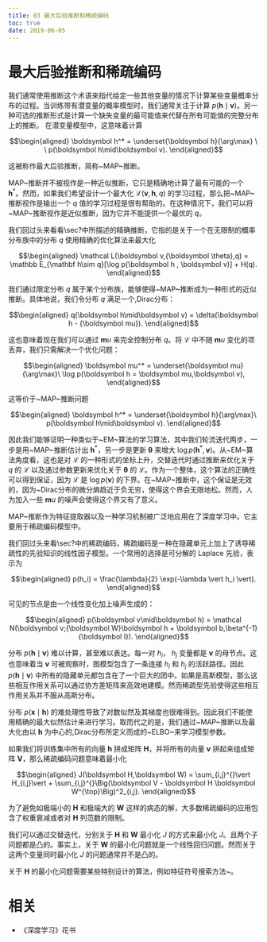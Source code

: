 ```yaml
---
title: 03 最大后验推断和稀疏编码
toc: true
date: 2019-06-05
---
```


# 最大后验推断和稀疏编码




我们通常使用推断这个术语来指代给定一些其他变量的情况下计算某些变量概率分布的过程。当训练带有潜变量的概率模型时，我们通常关注于计算 $p(\boldsymbol h\mid\boldsymbol v)$。另一种可选的推断形式是计算一个缺失变量的最可能值来代替在所有可能值的完整分布上的推断。
在潜变量模型中，这意味着计算


$$\begin{aligned}
\boldsymbol h^* = \underset{\boldsymbol h}{\arg\max} \ \  p(\boldsymbol h\mid\boldsymbol v).
\end{aligned}$$


这被称作最大后验推断，简称~MAP~推断。




MAP~推断并不被视作是一种近似推断，它只是精确地计算了最有可能的一个 $\boldsymbol h^*$。然而，如果我们希望设计一个最大化 $\mathcal L(\boldsymbol v,\boldsymbol h,q)$ 的学习过程，那么把~MAP~推断视作是输出一个 $q$ 值的学习过程是很有帮助的。在这种情况下，我们可以将~MAP~推断视作是近似推断，因为它并不能提供一个最优的 $q$。




我们回过头来看看\sec?中所描述的精确推断，它指的是关于一个在无限制的概率分布族中的分布 $q$ 使用精确的优化算法来最大化


$$\begin{aligned}
\mathcal L(\boldsymbol v,{\boldsymbol \theta},q)
 = \mathbb E_{\mathbf h\sim q}[\log p(\boldsymbol h , \boldsymbol v)] + H(q).
\end{aligned}$$


我们通过限定分布 $q$ 属于某个分布族，能够使得~MAP~推断成为一种形式的近似推断。具体地说，我们令分布 $q$ 满足一个\,Dirac分布：


$$\begin{aligned}
q(\boldsymbol h\mid\boldsymbol v) = \delta(\boldsymbol h - {\boldsymbol mu}).
\end{aligned}$$


这也意味着现在我们可以通过 $\boldsymbol mu$ 来完全控制分布 $q$。将 $\mathcal L$ 中不随 $\boldsymbol mu$ 变化的项丢弃，我们只需解决一个优化问题：


$$\begin{aligned}
\boldsymbol mu^*  =  \underset{\boldsymbol mu}{\arg\max}\ \log p(\boldsymbol h = \boldsymbol mu,\boldsymbol v),
\end{aligned}$$


这等价于~MAP~推断问题


$$\begin{aligned}
\boldsymbol h^* = \underset{\boldsymbol h}{\arg\max}\  p(\boldsymbol h\mid\boldsymbol v).
\end{aligned}$$





因此我们能够证明一种类似于~EM~算法的学习算法，其中我们轮流迭代两步，一步是用~MAP~推断估计出 $\boldsymbol h^*$，另一步是更新 $\boldsymbol \theta$ 来增大 $\log p(\boldsymbol h^*,\boldsymbol v)$。从~EM~算法角度看，这也是对 $\mathcal L$ 的一种形式的坐标上升，交替迭代时通过推断来优化关于 $q$ 的 $\mathcal L$ 以及通过参数更新来优化关于 $\boldsymbol \theta$ 的 $\mathcal L$。作为一个整体，这个算法的正确性可以得到保证，因为 $\mathcal L$ 是 $\log p(\boldsymbol v)$ 的下界。在~MAP~推断中，这个保证是无效的，因为~Dirac分布的微分熵趋近于负无穷，使得这个界会无限地松。然而，人为加入一些 $\boldsymbol mu$ 的噪声会使得这个界又有了意义。



MAP~推断作为特征提取器以及一种学习机制被广泛地应用在了深度学习中。它主要用于稀疏编码模型中。



我们回过头来看\sec?中的稀疏编码，稀疏编码是一种在隐藏单元上加上了诱导稀疏性的先验知识的线性因子模型。一个常用的选择是可分解的 Laplace 先验，表示为


$$\begin{aligned}
	p(h_i) = \frac{\lambda}{2}  \exp(-\lambda \vert h_i \vert).
\end{aligned}$$

可见的节点是由一个线性变化加上噪声生成的：


$$\begin{aligned}
p(\boldsymbol v\mid\boldsymbol h) = \mathcal N(\boldsymbol v;{\boldsymbol W}\boldsymbol h + \boldsymbol b,\beta^{-1}{\boldsymbol I}).
\end{aligned}$$



分布 $p(\boldsymbol h\mid\boldsymbol v)$ 难以计算，甚至难以表达。每一对 $h_i$， $h_j$ 变量都是 $\boldsymbol v$ 的母节点。这也意味着当 $\boldsymbol v$ 可被观察时，图模型包含了一条连接 $h_i$ 和 $h_j$ 的活跃路径。因此 $p(\boldsymbol h \mid\boldsymbol v)$ 中所有的隐藏单元都包含在了一个巨大的团中。如果是高斯模型，那么这些相互作用关系可以通过协方差矩阵来高效地建模。然而稀疏型先验使得这些相互作用关系并不服从高斯分布。



分布 $p(\boldsymbol x\mid\boldsymbol h)$ 的难处理性导致了对数似然及其梯度也很难得到。因此我们不能使用精确的最大似然估计来进行学习。取而代之的是，我们通过~MAP~推断以及最大化由以 $\boldsymbol h$ 为中心的\,Dirac分布所定义而成的~ELBO~来学习模型参数。



如果我们将训练集中所有的向量 $\boldsymbol h$ 拼成矩阵 $\boldsymbol H$，并将所有的向量 $\boldsymbol v$ 拼起来组成矩阵 $\boldsymbol V$，那么稀疏编码问题意味着最小化


$$\begin{aligned}
	J(\boldsymbol H,\boldsymbol W) = \sum_{i,j}^{}\vert H_{i,j}\vert + \sum_{i,j}^{}\Big(\boldsymbol V - \boldsymbol H \boldsymbol W^{\top}\Big)^2_{i,j}.
\end{aligned}$$


为了避免如极端小的 $\boldsymbol H$ 和极端大的 $\boldsymbol W$ 这样的病态的解，大多数稀疏编码的应用包含了权重衰减或者对 $\boldsymbol H$ 列范数的限制。



我们可以通过交替迭代，分别关于 $\boldsymbol H$ 和 $\boldsymbol W$ 最小化 $J$ 的方式来最小化 $J$。且两个子问题都是凸的。事实上，关于 $\boldsymbol W$ 的最小化问题就是一个线性回归问题。然而关于这两个变量同时最小化 $J$ 的问题通常并不是凸的。



关于 $\boldsymbol H$ 的最小化问题需要某些特别设计的算法，例如特征符号搜索方法~。





# 相关

- 《深度学习》花书
